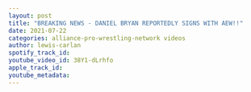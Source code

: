 ```yaml
---
layout: post
title: "BREAKING NEWS - DANIEL BRYAN REPORTEDLY SIGNS WITH AEW!!"
date: 2021-07-22
categories: alliance-pro-wrestling-network videos
author: lewis-carlan
spotify_track_id: 
youtube_video_id: 38Y1-dLrhfo
apple_track_id: 
youtube_metadata: 
---
```

